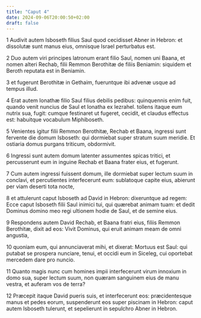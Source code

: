 ```yaml
---
title: "Caput 4"
date: 2024-09-06T20:00:50+02:00
draft: false
---
```



1 Audivit autem Isboseth filius Saul quod cecidisset Abner in Hebron: et dissolutæ sunt manus eius, omnisque Israel perturbatus est.

2 Duo autem viri principes latronum erant filio Saul, nomen uni Baana, et nomen alteri Rechab, filii Remmon Berothitæ de filiis Beniamin: siquidem et Beroth reputata est in Beniamin.

3 et fugerunt Berothitæ in Gethaim, fueruntque ibi advenæ usque ad tempus illud.

4 Erat autem Ionathæ filio Saul filius debilis pedibus: quinquennis enim fuit, quando venit nuncius de Saul et Ionatha ex Iezrahel. tollens itaque eum nutrix sua, fugit: cumque festinaret ut fugeret, cecidit, et claudus effectus est: habuitque vocabulum Miphiboseth.

5 Venientes igitur filii Remmon Berothitæ, Rechab et Baana, ingressi sunt fervente die domum Isboseth: qui dormiebat super stratum suum meridie. Et ostiaria domus purgans triticum, obdormivit.

6 Ingressi sunt autem domum latenter assumentes spicas tritici, et percusserunt eum in inguine Rechab et Baana frater eius, et fugerunt.

7 Cum autem ingressi fuissent domum, ille dormiebat super lectum suum in conclavi, et percutientes interfecerunt eum: sublatoque capite eius, abierunt per viam deserti tota nocte,

8 et attulerunt caput Isboseth ad David in Hebron: dixeruntque ad regem: Ecce caput Isboseth filii Saul inimici tui, qui quærebat animam tuam: et dedit Dominus domino meo regi ultionem hodie de Saul, et de semine eius.

9 Respondens autem David Rechab, et Baana fratri eius, filiis Remmon Berothitæ, dixit ad eos: Vivit Dominus, qui eruit animam meam de omni angustia,

10 quoniam eum, qui annunciaverat mihi, et dixerat: Mortuus est Saul: qui putabat se prospera nunciare, tenui, et occidi eum in Siceleg, cui oportebat mercedem dare pro nuncio.

11 Quanto magis nunc cum homines impii interfecerunt virum innoxium in domo sua, super lectum suum, non quæram sanguinem eius de manu vestra, et auferam vos de terra?

12 Præcepit itaque David pueris suis, et interfecerunt eos: præcidentesque manus et pedes eorum, suspenderunt eos super piscinam in Hebron: caput autem Isboseth tulerunt, et sepelierunt in sepulchro Abner in Hebron.

